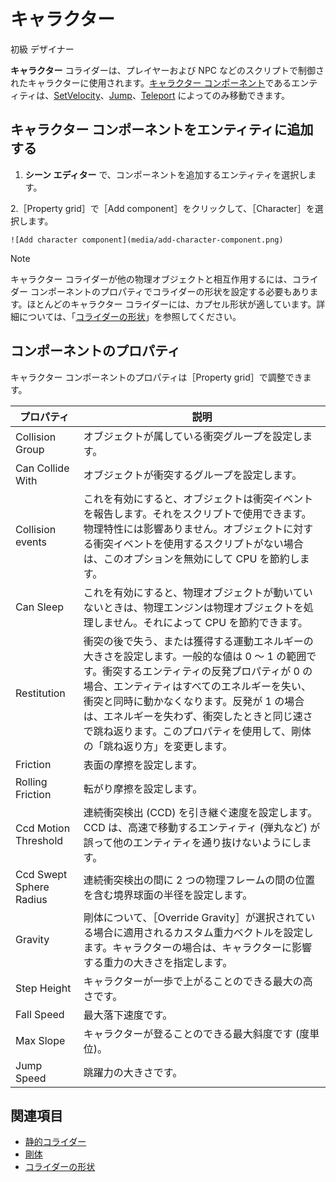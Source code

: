 # キャラクター

<span class="label label-doc-level">初級</span>
<span class="label label-doc-audience">デザイナー</span>

**キャラクター** コライダーは、プレイヤーおよび NPC などのスクリプトで制御されたキャラクターに使用されます。[キャラクター コンポーネント](xref:SiliconStudio.Xenko.Physics.CharacterComponent)であるエンティティは、[SetVelocity](xref:SiliconStudio.Xenko.Physics.CharacterComponent.SetVelocity\(SiliconStudio.Core.Mathematics.Vector3\))、[Jump](xref:SiliconStudio.Xenko.Physics.CharacterComponent.Jump)、[Teleport](xref:SiliconStudio.Xenko.Physics.CharacterComponent.Teleport\(SiliconStudio.Core.Mathematics.Vector3\)) によってのみ移動できます。

## キャラクター コンポーネントをエンティティに追加する

1. **シーン エディター** で、コンポーネントを追加するエンティティを選択します。

2.［Property grid］で［Add component］をクリックして、［Character］を選択します。

    ![Add character component](media/add-character-component.png)

>[!NOTE]
> キャラクター コライダーが他の物理オブジェクトと相互作用するには、コライダー コンポーネントのプロパティでコライダーの形状を設定する必要もあります。ほとんどのキャラクター コライダーには、カプセル形状が適しています。詳細については、「[コライダーの形状](collider-shapes.md)」を参照してください。

## コンポーネントのプロパティ

キャラクター コンポーネントのプロパティは［Property grid］で調整できます。

プロパティ              |   説明
----------------------|-----------------------
Collision Group       | オブジェクトが属している衝突グループを設定します。
Can Collide With      | オブジェクトが衝突するグループを設定します。
Collision events      | これを有効にすると、オブジェクトは衝突イベントを報告します。それをスクリプトで使用できます。物理特性には影響ありません。オブジェクトに対する衝突イベントを使用するスクリプトがない場合は、このオプションを無効にして CPU を節約します。
Can Sleep             | これを有効にすると、物理オブジェクトが動いていないときは、物理エンジンは物理オブジェクトを処理しません。それによって CPU を節約できます。
Restitution           | 衝突の後で失う、または獲得する運動エネルギーの大きさを設定します。一般的な値は 0 ～ 1 の範囲です。衝突するエンティティの反発プロパティが 0 の場合、エンティティはすべてのエネルギーを失い、衝突と同時に動かなくなります。反発が 1 の場合は、エネルギーを失わず、衝突したときと同じ速さで跳ね返ります。このプロパティを使用して、剛体の「跳ね返り方」を変更します。
Friction              | 表面の摩擦を設定します。
Rolling Friction              | 転がり摩擦を設定します。
Ccd Motion Threshold  | 連続衝突検出 (CCD) を引き継ぐ速度を設定します。CCD は、高速で移動するエンティティ (弾丸など) が誤って他のエンティティを通り抜けないようにします。
Ccd Swept Sphere Radius | 連続衝突検出の間に 2 つの物理フレームの間の位置を含む境界球面の半径を設定します。
Gravity               | 剛体について、［Override Gravity］が選択されている場合に適用されるカスタム重力ベクトルを設定します。キャラクターの場合は、キャラクターに影響する重力の大きさを指定します。
Step Height           | キャラクターが一歩で上がることのできる最大の高さです。
Fall Speed            | 最大落下速度です。
Max Slope             | キャラクターが登ることのできる最大斜度です (度単位)。
Jump Speed            | 跳躍力の大きさです。

## 関連項目

* [静的コライダー](static-colliders.md)
* [剛体](rigid-bodies.md)
* [コライダーの形状](collider-shapes.md)

